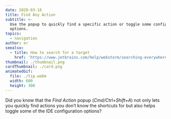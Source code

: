 ```yaml
---
date: 2020-03-16
title: Find Any Action
subtitle: >-
  Use the popup to quickly find a specific action or toggle some configuration
  options.
topics:
  - navigation
author: er
seealso:
  - title: How to search for a target
    href: 'https://www.jetbrains.com/help/webstorm/searching-everywhere.html'
thumbnail: ./thumbnail.png
cardThumbnail: ./card.png
animatedGif:
  file: ./tip.webm
  width: 600
  height: 300
---
```

Did you know that the *Find Action* popup (*Cmd/Ctrl+Shift+A*) not only lets you quickly
find actions you don’t know the shortcuts for but also helps toggle some of the IDE
configuration options?
